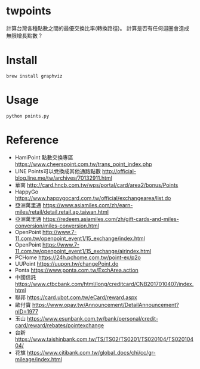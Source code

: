 # twpoints

計算台灣各種點數之間的最優交換比率(轉換路徑)。
計算是否有任何迴圈會造成無限增長點數？

# Install

```bash
brew install graphviz
```

# Usage

```bash
python points.py
```

# Reference

- HamiPoint 點數交換專區 https://www.cheerspoint.com.tw/trans_point_index.php
- LINE Points可以兌換成其他通路點數 http://official-blog.line.me/tw/archives/70132911.html
- 華南 http://card.hncb.com.tw/wps/portal/card/area2/bonus/Points
- HappyGo https://www.happygocard.com.tw/official/exchangearea/list.do
- 亞洲萬里通 https://www.asiamiles.com/zh/earn-miles/retail/detail.retail.ap.taiwan.html
- 亞洲萬里通 https://redeem.asiamiles.com/zh/gift-cards-and-miles-conversion/miles-conversion.html
- OpenPoint http://www.7-11.com.tw/openpoint_event1/15_exchange/index.html
- OpenPoint https://www.7-11.com.tw/openpoint_event1/15_exchange/airindex.html
- PCHome https://24h.pchome.com.tw/point-ex/p2o
- UUPoint https://uupon.tw/changePoint.do
- Ponta https://www.ponta.com.tw/ExchArea.action
- 中國信託 https://www.ctbcbank.com/html/long/creditcard/CNB2017010407/index.html
- 聯邦 https://card.ubot.com.tw/eCard/reward.aspx
- 歐付寶 https://www.opay.tw/Announcement/DetailAnnouncement?nID=1977
- 玉山 https://www.esunbank.com.tw/bank/personal/credit-card/reward/rebates/pointexchange
- 台新 https://www.taishinbank.com.tw/TS/TS02/TS0201/TS020104/TS02010404/
- 花旗 https://www.citibank.com.tw/global_docs/chi/cc/gr-mileage/index.html